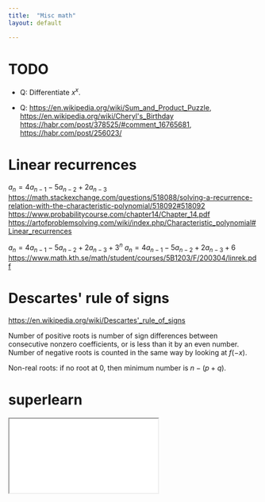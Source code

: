 ```yaml
---
title:  "Misc math"
layout: default

---
```


# TODO

- Q: Differentiate $x^x$.

- Q: <https://en.wikipedia.org/wiki/Sum_and_Product_Puzzle>, <https://en.wikipedia.org/wiki/Cheryl's_Birthday>
  <https://habr.com/post/378525/#comment_16765681>, <https://habr.com/post/256023/>


# Linear recurrences

$a_n = 4a_{n−1} − 5a_{n−2} + 2a_{n−3}$
<https://math.stackexchange.com/questions/518088/solving-a-recurrence-relation-with-the-characteristic-polynomial/518092#518092>
<https://www.probabilitycourse.com/chapter14/Chapter_14.pdf>
<https://artofproblemsolving.com/wiki/index.php/Characteristic_polynomial#Linear_recurrences>

$a_n = 4a_{n−1} − 5a_{n−2} + 2a_{n−3} + 3^n$
$a_n = 4a_{n−1} − 5a_{n−2} + 2a_{n−3} + 6$
<https://www.math.kth.se/math/student/courses/5B1203/F/200304/linrek.pdf>

# Descartes' rule of signs

<https://en.wikipedia.org/wiki/Descartes'_rule_of_signs>

Number of positive roots is number of sign differences between consecutive nonzero coefficients, or is less than it by an even number.
Number of negative roots is counted in the same way by looking at $f(-x)$.

Non-real roots: if no root at 0, then minimum number is $n - (p + q)$.

# superlearn

<iframe class="autoresize nodisplay superlearn-iframe" src="{{ site.superlearn_url }}/ht/asdf2?deckname=math -- misc">
    <p>Your browser does not support iframes.</p>
</iframe>










